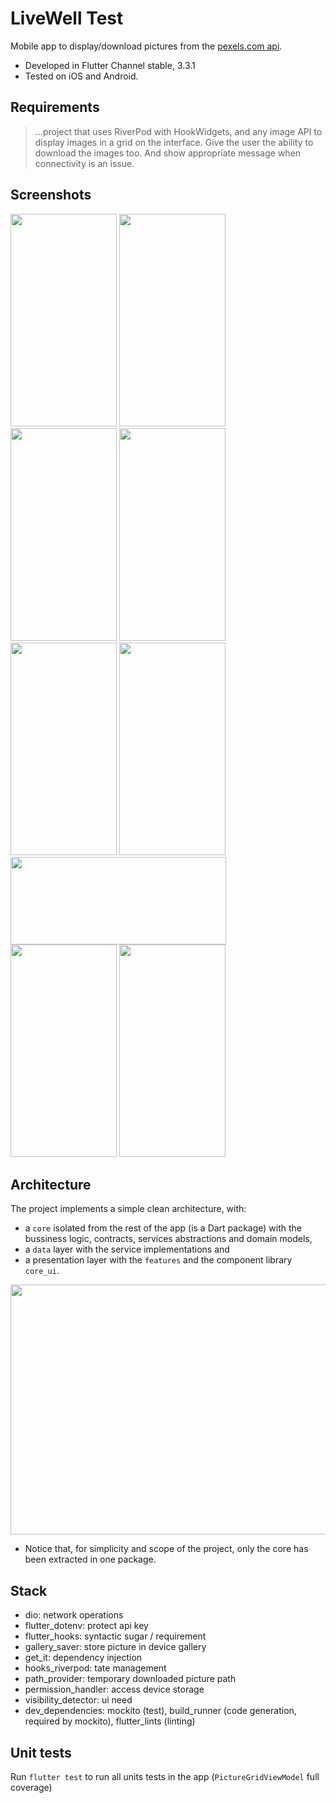 # LiveWell Test
Mobile app to display/download pictures from the [pexels.com api](https://www.pexels.com/api/).

* Developed in Flutter Channel stable, 3.3.1
* Tested on iOS and Android.

## Requirements
> ...project that uses RiverPod with HookWidgets, and any image API to display images in a grid on the interface.
Give the user the ability to download the images too. And show appropriate message when connectivity is an issue.

## Screenshots
<p float="left">
<img src="https://user-images.githubusercontent.com/70621340/221586888-a81f556f-0f07-4a50-a633-4128f6c1a501.png"  width="170" height="340">
<img src="https://user-images.githubusercontent.com/70621340/221586892-e9b89e10-87c2-4bce-a515-ec7e11e79ff2.png"  width="170" height="340">
<img src="https://user-images.githubusercontent.com/70621340/221586899-cf3f9e92-09f3-495d-bb84-a7270f47289f.png"  width="170" height="340">
<img src="https://user-images.githubusercontent.com/70621340/221586902-6a875927-f24d-4c9f-9a4f-b11f932428fb.png"  width="170" height="340">
<img src="https://user-images.githubusercontent.com/70621340/221586909-5d600166-bf00-4989-8385-3644dfc0226e.png"  width="170" height="340">
<img src="https://user-images.githubusercontent.com/70621340/221587542-0f0183c9-3ffe-4089-b45f-3f89c9a18eb8.png"  width="170" height="340">
<img src="https://user-images.githubusercontent.com/70621340/221586905-1e82a61c-4712-4af3-b7f9-157af1d8182e.png"  width="345" height="140">
<img src="https://user-images.githubusercontent.com/70621340/221590689-7be85913-eeea-4c87-bca2-42c2607f25d4.png"  width="170" height="340">
<img src="https://user-images.githubusercontent.com/70621340/221587947-0b472b61-d860-41db-8fa8-9cd64208defd.png"  width="170" height="340">
</p>

## Architecture

The project implements a simple clean architecture, with:
* a <code>core</code> isolated from the rest of the app (is a Dart package) with the bussiness logic, contracts, services abstractions and domain models, 
* a <code>data</code> layer with the service implementations and
* a presentation layer with the <code>features</code> and the component library <code>core_ui</code>.

<img width="1000" height="400" src="https://user-images.githubusercontent.com/70621340/221600069-945a4148-c57a-4aa1-a391-073316cab705.png">

* Notice that, for simplicity and scope of the project, only the core has been extracted in one package.

## Stack
  * dio: network operations
  * flutter_dotenv: protect api key
  * flutter_hooks: syntactic sugar / requirement
  * gallery_saver: store picture in device gallery
  * get_it: dependency injection
  * hooks_riverpod: tate management
  * path_provider: temporary downloaded picture path
  * permission_handler: access device storage
  * visibility_detector: ui need
  * dev_dependencies: mockito (test), build_runner (code generation, required by mockito), flutter_lints (linting)

## Unit tests
Run <code>flutter test</code> to run all units tests in the app (<code>PictureGridViewModel</code> full coverage)




